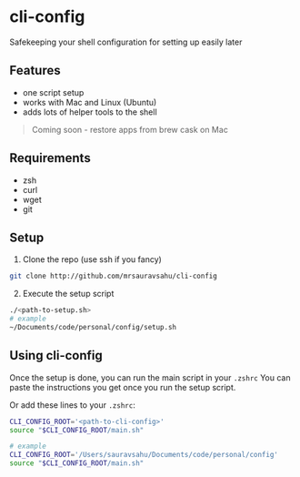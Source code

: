 # cli-config

Safekeeping your shell configuration for setting up easily later

## Features
- one script setup
- works with Mac and Linux (Ubuntu)
- adds lots of helper tools to the shell

> Coming soon - restore apps from brew cask on Mac

## Requirements

- zsh
- curl
- wget
- git

## Setup

1. Clone the repo (use ssh if you fancy)
```zsh
git clone http://github.com/mrsauravsahu/cli-config
```

2. Execute the setup script
```zsh
./<path-to-setup.sh>
# example
~/Documents/code/personal/config/setup.sh
```

## Using cli-config

Once the setup is done, you can run the main script in your `.zshrc`
You can paste the instructions you get once you run the setup script.

Or add these lines to your `.zshrc`:

```zsh
CLI_CONFIG_ROOT='<path-to-cli-config>'
source "$CLI_CONFIG_ROOT/main.sh"

# example
CLI_CONFIG_ROOT='/Users/sauravsahu/Documents/code/personal/config'
source "$CLI_CONFIG_ROOT/main.sh"
```